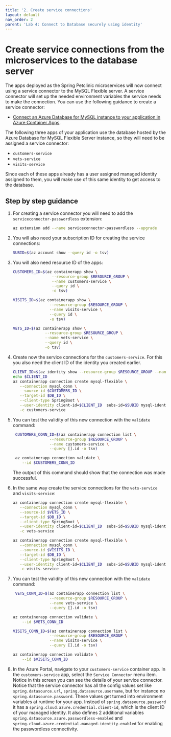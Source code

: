 ```yaml
---
title: '2. Create service connections'
layout: default
nav_order: 2
parent: 'Lab 4: Connect to Database securely using identity'
---
```


# Create service connections from the microservices to the database server

The apps deployed as the Spring Petclinic microservices will now connect using a service connector to the MySQL Flexible server. A service connector will set up the needed environment variables the service needs to make the connection. You can use the following guidance to create a service connector:

- [Connect an Azure Database for MySQL instance to your application in Azure Container Apps](https://learn.microsoft.com/azure/service-connector/quickstart-portal-container-apps?tabs=SMI).

The following three apps of your application use the database hosted by the Azure Database for MySQL Flexible Server instance, so they will need to be assigned a service connector:

- `customers-service`
- `vets-service`
- `visits-service`

Since each of these apps already has a user assigned managed identity assigned to them, you will make use of this same identity to get access to the database.

## Step by step guidance

1. For creating a service connector you will need to add the `serviceconnector-passwordless` extension:

   ```bash
   az extension add --name serviceconnector-passwordless --upgrade
   ```

1. You will also need your subscription ID for creating the service connections:

   ```bash
   SUBID=$(az account show --query id -o tsv)
   ```

1. You will also need resource ID of the apps:

   ```bash
   CUSTOMERS_ID=$(az containerapp show \
                    --resource-group $RESOURCE_GROUP \
                    --name customers-service \
                    --query id \
                    -o tsv)
   
   VISITS_ID=$(az containerapp show \
                   --resource-group $RESOURCE_GROUP \
                   --name visits-service \
                   --query id \
                   -o tsv)
   
   VETS_ID=$(az containerapp show \
                 --resource-group $RESOURCE_GROUP \
                 --name vets-service \
                 --query id \
                 -o tsv)
   ```

1. Create now the service connections for the `customers-service`. For this you also need the client ID of the identity you created earlier.

   ```bash
   CLIENT_ID=$(az identity show --resource-group $RESOURCE_GROUP --name $ACA_IDENTITY --query 'clientId' --output tsv)
   echo $CLIENT_ID
   az containerapp connection create mysql-flexible \
      --connection mysql_conn \
      --source-id $CUSTOMERS_ID \
      --target-id $DB_ID \
      --client-type SpringBoot \
      --user-identity client-id=$CLIENT_ID  subs-id=$SUBID mysql-identity-id=$ADMIN_IDENTITY_RESOURCE_ID \
      -c customers-service
   ```

1. You can test the validity of this new connection with the `validate` command: 

   ```bash
    CUSTOMERS_CONN_ID=$(az containerapp connection list \
                   --resource-group $RESOURCE_GROUP \
                   --name customers-service \
                   --query [].id -o tsv)
   
    az containerapp connection validate \
       --id $CUSTOMERS_CONN_ID
   ```

   The output of this command should show that the connection was made successful.

1. In the same way create the service connections for the `vets-service` and `visits-service`:

   ```bash
   az containerapp connection create mysql-flexible \
      --connection mysql_conn \
      --source-id $VETS_ID \
      --target-id $DB_ID \
      --client-type SpringBoot \
      --user-identity client-id=$CLIENT_ID  subs-id=$SUBID mysql-identity-id=$ADMIN_IDENTITY_RESOURCE_ID \
      -c vets-service

   az containerapp connection create mysql-flexible \
      --connection mysql_conn \
      --source-id $VISITS_ID \
      --target-id $DB_ID \
      --client-type SpringBoot \
      --user-identity client-id=$CLIENT_ID  subs-id=$SUBID mysql-identity-id=$ADMIN_IDENTITY_RESOURCE_ID \
      -c visits-service
   ```

1. You can test the validity of this new connection with the `validate` command: 

   ```bash
    VETS_CONN_ID=$(az containerapp connection list \
                   --resource-group $RESOURCE_GROUP \
                   --name vets-service \
                   --query [].id -o tsv)
   
   az containerapp connection validate \
       --id $VETS_CONN_ID

   VISITS_CONN_ID=$(az containerapp connection list \
                   --resource-group $RESOURCE_GROUP \
                   --name visits-service \
                   --query [].id -o tsv)
   
   az containerapp connection validate \
       --id $VISITS_CONN_ID
   ```

1. In the Azure Portal, navigate to your `customers-service` container app. In the `customers-service` app, select the `Service Connector` menu item. Notice in this screen you can see the details of your service connector. Notice that the service connector has all the config values set like `spring.datasource.url`, `spring.datasource.username`, but for instance no `spring.datasource.password`. These values get turned into environment variables at runtime for your app. Instead of `spring.datasource.password` it has a `spring.cloud.azure.credential.client-id`, which is the client ID of your managed identity. It also defines 2 additional variables `spring.datasource.azure.passwordless-enabled` and `spring.cloud.azure.credential.managed-identity-enabled` for enabling the passwordless connectivity.
